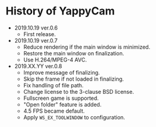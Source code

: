 # History of YappyCam

- 2019.10.19 ver.0.6
    - First release.
- 2019.10.19 ver.0.7
    - Reduce rendering if the main window is minimized.
    - Restore the main window on finalization.
    - Use H.264/MPEG-4 AVC.
- 2019.XX.YY ver.0.8
    - Improve message of finalizing.
    - Skip the frame if not loaded in finalizing.
    - Fix handling of file path.
    - Change license to the 3-clause BSD license.
    - Fullscreen game is supported.
    - "Open folder" feature is added.
    - 4.5 FPS became default.
    - Apply `WS_EX_TOOLWINDOW` to configuration.
